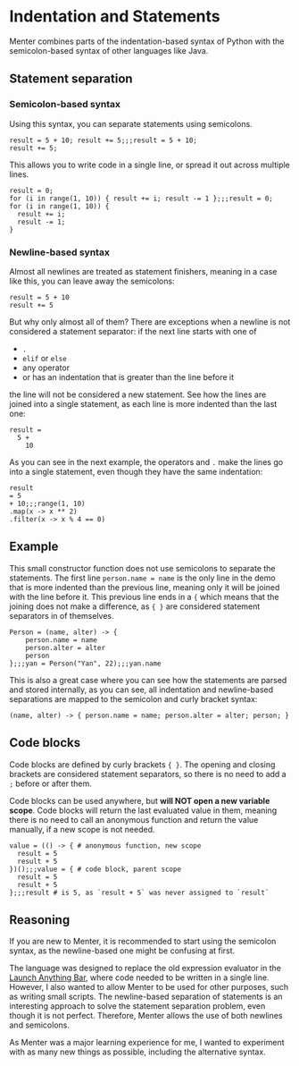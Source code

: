# Indentation and Statements

Menter combines parts of the indentation-based syntax of Python with the semicolon-based syntax of other languages like
Java.

## Statement separation

### Semicolon-based syntax

Using this syntax, you can separate statements using semicolons.

```result=20;;;20
result = 5 + 10; result += 5;;;result = 5 + 10;
result += 5;
```

This allows you to write code in a single line, or spread it out across multiple lines.

```result=45;;;45
result = 0;
for (i in range(1, 10)) { result += i; result -= 1 };;;result = 0;
for (i in range(1, 10)) {
  result += i; 
  result -= 1;
}
```

### Newline-based syntax

Almost all newlines are treated as statement finishers, meaning in a case like this, you can leave away the
semicolons:

```result=20
result = 5 + 10
result += 5
```

But why only almost all of them?
There are exceptions when a newline is not considered a statement separator: if the next line starts with one of

- `.`
- `elif` or `else`
- any operator
- or has an indentation that is greater than the line before it

the line will not be considered a new statement. See how the lines are joined into a single statement, as each line is
more indented than the last one:

```result=15
result =
  5 +
    10
```

As you can see in the next example, the operators and `.` make the lines go into a single statement, even though they
have the same indentation:

```result=15;;;[4, 16, 36, 64, 100]
result
= 5
+ 10;;;range(1, 10)
.map(x -> x ** 2)
.filter(x -> x % 4 == 0)
```

## Example

This small constructor function does not use semicolons to separate the statements. The first line `person.name = name`
is the only line in the demo that is more indented than the previous line, meaning only it will be joined with the
line before it. This previous line ends in a `{` which means that the joining does not make a difference, as `{ }` are
considered statement separators in of themselves.

```result=(name, alter) -> { person.name = name; person.alter = alter; person };;;{name: Yan, alter: 22};;;Yan
Person = (name, alter) -> {
    person.name = name
    person.alter = alter
    person
};;;yan = Person("Yan", 22);;;yan.name
```

This is also a great case where you can see how the statements are parsed and stored internally, as you can see, all
indentation and newline-based separations are mapped to the semicolon and curly bracket syntax:

```static
(name, alter) -> { person.name = name; person.alter = alter; person; }
```

## Code blocks

Code blocks are defined by curly brackets `{ }`. The opening and closing brackets are considered statement separators,
so there is no need to add a `;` before or after them.

Code blocks can be used anywhere, but **will NOT open a new variable scope**. Code blocks will return the last evaluated
value in them, meaning there is no need to call an anonymous function and return the value manually, if a new scope is
not needed.

```result=10;;;10;;;5
value = (() -> { # anonymous function, new scope
  result = 5
  result + 5
})();;;value = { # code block, parent scope
  result = 5
  result + 5
};;;result # is 5, as `result + 5` was never assigned to `result`
```

## Reasoning

If you are new to Menter, it is recommended to start using the semicolon syntax, as the newline-based one might be
confusing at first.

The language was designed to replace the old expression evaluator in the
[Launch Anything Bar](https://github.com/YanWittmann/launch-anything), where code needed to be written in a single
line.  
However, I also wanted to allow Menter to be used for other purposes, such as writing small scripts. The newline-based
separation of statements is an interesting approach to solve the statement separation problem, even though it is not
perfect. Therefore, Menter allows the use of both newlines and semicolons.

As Menter was a major learning experience for me, I wanted to experiment with as many new things as possible, including
the alternative syntax.
